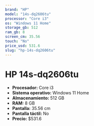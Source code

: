 ```yaml
---
brand: "HP"
model: "14s-dq2606tu"
processor: "Core i3"
os: "Windows 11 Home"
storage_gb: 512
ram_gb: 8
screen_cm: 35.56
touch: "No"
price_usd: 531.6
slug: "hp-14s-dq2606tu"
---
```


# HP 14s-dq2606tu

- **Procesador:** Core i3
- **Sistema operativo:** Windows 11 Home
- **Almacenamiento:** 512 GB
- **RAM:** 8 GB
- **Pantalla:** 35.56 cm
- **Pantalla táctil:** No
- **Precio:** $531.6
